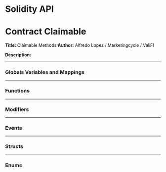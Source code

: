 # Solidity API

# Contract Claimable
**Title:** Claimable Methods
**Author:** Alfredo Lopez / Marketingcycle / ValiFI

**Description:** 

---
### Globals Variables and Mappings

---
### Functions

---
### Modifiers

---
### Events

---
### Structs

---
### Enums

